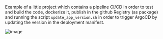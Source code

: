 Example of a little project which contains a pipeline CI/CD in order to test and build the code, dockerize it, publish in the github Registry (as package) and running
the script `update_app_version.sh` in order to trigger ArgoCD by updating the version in the deployment manifest.  

![image](https://www.adaltas.com/static/f68d30f31a1abe0b2b7e36de9173f905/d9199/workflow.png)
